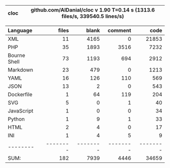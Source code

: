 
cloc|github.com/AlDanial/cloc v 1.90  T=0.14 s (1313.6 files/s, 339540.5 lines/s)
--- | ---

Language|files|blank|comment|code
:-------|-------:|-------:|-------:|-------:
XML|11|4165|0|21853
PHP|35|1893|3516|7232
Bourne Shell|73|1193|694|2912
Markdown|23|479|0|1213
YAML|16|126|110|569
JSON|13|2|0|543
Dockerfile|1|64|119|204
SVG|5|0|1|40
JavaScript|1|0|0|34
Python|1|9|1|33
HTML|2|4|0|17
INI|1|4|5|9
--------|--------|--------|--------|--------
SUM:|182|7939|4446|34659

